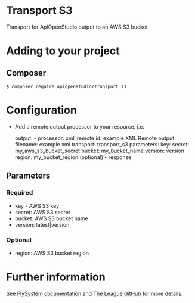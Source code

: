 # Transport S3

Transport for ApiOpenStudio output to an AWS S3 bucket

# Adding to your project

## Composer

    $ composer require apiopenstudio/transport_s3

# Configuration

* Add a remote output processor to your resource, i.e.


    output:
        -
            processor: xml_remote
            id: example XML Remote output
            filename: example.xml
            transport: transport_s3
            parameters:
                key:
                secret: my_aws_s3_bucket_secret
                bucket: my_bucket_name
                version: version
                region: my_bucket_region (optional)
        - 
            response

## Parameters

### Required

- key - AWS S3 key
- secret: AWS S3 secret
- bucket: AWS S3 bucket name
- version: latest|version

### Optional

- region: AWS S3 bucket region

# Further information

See [FlySystem documentation][flysystem-docs] and
[The League GitHub][flysystem-github] for more details.

[flysystem-github]: https://github.com/thephpleague/flysystem-aws-s3-v3

[flysystem-docs]: https://flysystem.thephpleague.com/docs/adapter/aws-s3-v3/
